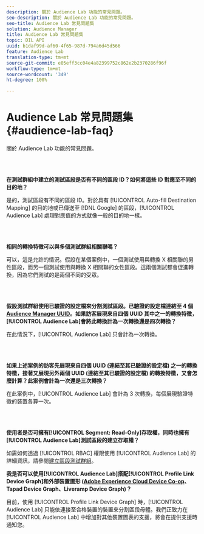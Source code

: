 ```yaml
---
description: 關於 Audience Lab 功能的常見問題。
seo-description: 關於 Audience Lab 功能的常見問題。
seo-title: Audience Lab 常見問題集
solution: Audience Manager
title: Audience Lab 常見問題集
topic: DIL API
uuid: b1daf99d-af60-4f65-987d-794a6d45d566
feature: Audience Lab
translation-type: tm+mt
source-git-commit: e05eff3cc04e4a82399752c862e2b2370286f96f
workflow-type: tm+mt
source-wordcount: '349'
ht-degree: 100%

---
```



# Audience Lab 常見問題集{#audience-lab-faq}

關於 Audience Lab 功能的常見問題。

<!-- 

audience-lab-faq.xml

 -->

<br> 

**在測試群組中建立的測試區段是否有不同的區段 ID？如何將這些 ID 對應至不同的目的地？**

是的，測試區段有不同的區段 ID。對於具有 [!UICONTROL Auto-fill Destination Mapping] 的目的地或已傳送至 [!DNL Google] 的區段，[!UICONTROL Audience Lab] 處理對應值的方式就像一般的目的地一樣。

<br> 

**相同的轉換特徵可以與多個測試群組相關聯嗎？**

可以，這是允許的情況。假設在某個案例中，一個測試使用與轉換 X 相關聯的男性區段，而另一個測試使用與轉換 X 相關聯的女性區段。這兩個測試都會促進轉換，因為它們測試的是兩個不同的受眾。

<br> 

**假設測試群組使用已驗證的設定檔來分割測試區段。已驗證的設定檔連結至 4 個[Audience Manager UUID](../reference/ids-in-aam.md)。如果訪客展現來自四個 UUID 其中之一的轉換特徵，[!UICONTROL Audience Lab]會將此轉換計為一次轉換還是四次轉換？**

在此情況下，[!UICONTROL Audience Lab] 只會計為一次轉換。

<br> 

**如果上述案例的訪客先展現來自四個 UUID (連結至其已驗證的設定檔) 之一的轉換特徵，接著又展現另外兩個 UUID (連結至其已驗證的設定檔) 的轉換特徵，又會怎麼計算？此案例會計為一次還是三次轉換？**

在此案例中，[!UICONTROL Audience Lab] 會計為 3 次轉換，每個展現驗證特徵的裝置各算一次。

<br> 

**使用者是否可擁有[!UICONTROL Segment: Read-Only]存取權，同時也擁有[!UICONTROL Audience Lab]測試區段的建立存取權？**

如需如何透過 [!UICONTROL RBAC] 權限使用 [!UICONTROL Audience Lab] 的詳細資訊，請參閱[建立區段測試群組](../features/audience-lab/audience-lab-manage-test-groups.md#create-test-groups)。

**我是否可以使用[!UICONTROL Audience Lab]搭配[!UICONTROL Profile Link Device Graph]和外部裝置圖形 ([Adobe Experience Cloud Device Co-op](https://docs.adobe.com/content/help/zh-Hant/device-co-op/using/home.translate.html)、Tapad Device Graph、Liveramp Device Graph)？**

目前，使用 [!UICONTROL Profile Link Device Graph] 時，[!UICONTROL Audience Lab] 只能依連接至合格裝置的裝置來分割區段母體。我們正致力在 [!UICONTROL Audience Lab] 中增加對其他裝置圖表的支援，將會在提供支援時通知您。
